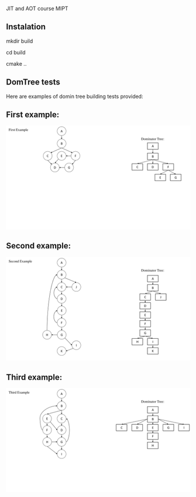JIT and AOT course MIPT

## Instalation
mkdir build

cd build

cmake ..

## DomTree tests

Here are examples of domin tree building tests provided:

## First example:

![first example](pics/01_example.jpg)

## Second example:

![second example](pics/02_example.jpg)

## Third example:

![third example](pics/03_example.jpg)